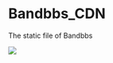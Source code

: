 # Bandbbs_CDN
The static file of Bandbbs

[![](https://data.jsdelivr.com/v1/package/gh/Bandbbs/Bandbbs_CDN/badge)](https://www.jsdelivr.com/package/gh/Bandbbs/Bandbbs_CDN)
